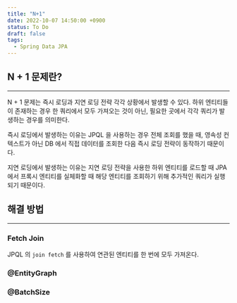 ```yaml
---
title: "N+1"
date: 2022-10-07 14:50:00 +0900
status: To Do
draft: false
tags:
  - Spring Data JPA
---
```


## N + 1 문제란?

---

N + 1 문제는 즉시 로딩과 지연 로딩 전략 각각 상황에서 발생할 수 있다. 하위 엔티티들이 존재하는 경우 한 쿼리에서 모두 가져오는 것이 아닌, 필요한 곳에서 각각 쿼리가 발생하는 경우를 의미한다.

즉시 로딩에서 발생하는 이유는 JPQL 을 사용하는 경우 전체 조회를 했을 때, 영속성 컨텍스트가 아닌 DB 에서 직접 데이터를 조회한 다음 즉시 로딩 전략이 동작하기 때문이다.

지연 로딩에서 발생하는 이유는 지연 로딩 전략을 사용한 하위 엔티티를 로드할 때 JPA 에서 프록시 엔티티를 실체화할 때 해당 엔티티를 조회하기 위해 추가적인 쿼리가 실행되기 때문이다.

## 해결 방법

---

### Fetch Join

JPQL 의 `join fetch` 를 사용하여 연관된 엔티티를 한 번에 모두 가져온다.

### @EntityGraph

### @BatchSize
